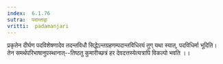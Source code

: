 ```yaml
---
index:  6.1.76
sutra:  पदान्ताद्वा
vritti:  padamanjari
---
```


प्रकृतेन दीर्घण पदविशेषणादेव तदन्तविधौ सिद्धेऽन्तग्रहणम्पदान्तविधिरयं तुग् यथा स्यात्, पदविधिर्मा भूदिति। तेन समर्थपरिभाषानुपस्थानात्--तिष्ठतु कुमारीच्छत्रं हर देवदत्तस्येत्यत्रापि विकल्पो भवति ।। 

